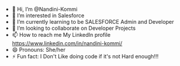 - 👋 Hi, I’m @Nandini-Kommi
- 👀 I’m interested in Salesforce 
- 🌱 I’m currently learning to be  SALESFORCE Admin and Developer 
- 💞️ I’m looking to collaborate on Developer Projects 
- 📫 How to reach me My LinkedIn profile https://www.linkedin.com/in/nandini-kommi/
- 😄 Pronouns: She/her
- ⚡ Fun fact: I Don't Like doing code if it's not Hard enough!!!

<!---
Nandini-Kommi/Nandini-Kommi is a ✨ special ✨ repository because its `README.md` (this file) appears on your GitHub profile.
You can click the Preview link to take a look at your changes.
--->
